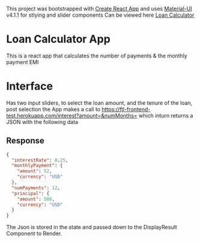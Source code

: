 This project was bootstrapped with [Create React App](https://github.com/facebook/create-react-app) and uses [Material-UI](https://material-ui.com/) v4.1.1 for stlying and slider components
Can be viewed here [Loan Calculator](https://https://spanaik.github.io/Loan-Calculator)

Loan Calculator App
===================

This is a react app that calculates the number of payments & the monthly payment EMI

Interface
=========

Has two input sliders, to select the loan amount, and the tenure of the loan, post selection the App makes a call to [https://ftl-frontend-test.herokuapp.com/interest?amount=<loanAmount>&numMonths=<numOfMonths>](https://ftl-frontend-test.herokuapp.com/interest?amount=500&numMonths=12) which inturn returns a JSON with the following data

Response
--------

```json
{
  "interestRate": 0.25,
  "monthlyPayment": {
    "amount": 52,
    "currency": "USD"
  },
  "numPayments": 12,
  "principal": {
    "amount": 500,
    "currency": "USD"
  }
}
```

The Json is stored in the state and passed down to the DisplayResult Component to Render.
